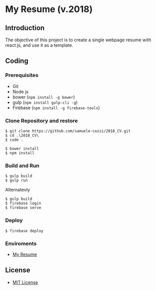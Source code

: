 # My Resume (v.2018)

## Introduction

The objective of this project is to create a single webpage resume with react js, and use it as a template.

## Coding
### Prerequisites
- Git
- Node js
- bower (```npm install -g bower```)
- gulp (```npm install gulp-cli -g```)
- Firebase (```npm install -g firebase-tools```)

### Clone Repository and restore

```shell
$ git clone https://github.com/samuele-cozzi/2018_CV.git
$ cd .\2018_CV\
$ code .
```

```shell
$ bower install
$ npm install
```

### Build and Run

```shell
$ gulp build
$ gulp run
```

Alternatevly

```shell
$ gulp build
$ firebase login
$ firebase serve
```

### Deploy

```shell
$ firebase deploy
```
### Enviroments

- [My Resume](https://resume-72cd5.firebaseapp.com/)

## License
- [MIT License](/LICENSE)

